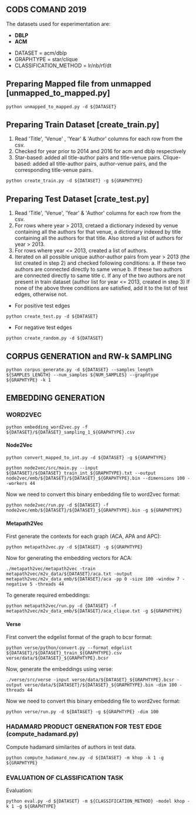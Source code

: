 ## CODS COMAND 2019  

The datasets used for experimentation are:
* **DBLP**
* **ACM**

- DATASET = acm/dblp
- GRAPHTYPE = star/clique
- CLASSIFICATION_METHOD = lr/nb/rf/dt

## Preparing Mapped file from unmapped [unmapped_to_mapped.py]
```
python unmapped_to_mapped.py -d ${DATASET} 	
```
## Preparing Train Dataset [create_train.py]
1. Read 'Title', 'Venue' , 'Year' & 'Author' columns for each row from the csv.
2. Checked for year prior to 2014 and 2016 for acm and dblp respectively
3. Star-based: added all title-author pairs and title-venue pairs.
   Clique-based: added all title-author pairs, author-venue pairs, and the corresponding title-venue pairs.

```
python create_train.py -d ${DATASET} -g ${GRAPHTYPE}
```

## Preparing Test Dataset [crate_test.py]
1. Read 'Title', 'Venue', 'Year' & 'Author' columns for each row from the csv.
2. For rows where year > 2013, cretaed a dictionary indexed by venue containing all the authors for that venue, a dictionary indexed by title containing all the authors for that title. Also stored a list of authors for year > 2013.
3. For rows where  year <= 2013, created a list of authors.
4. Iterated on all possible unique author-author pairs from year > 2013 (the list created in step 2) and checked following conditions: 
   a. If these two authors are connected directly to same venue
   b. If these two authors are connected directly to same title
   c. If any of the two authors are not present in train dataset (author list for year <= 2013, created in step 3)
   If none of the above three conditions are satisfied, add it to the list of test edges, otherwise not.

- For positive test edges
```
python create_test.py -d ${DATASET} 
```

- For negative test edges

```
python create_random.py -d ${DATASET} 
```

## CORPUS GENERATION and RW-k SAMPLING
```
python corpus_generate.py -d ${DATASET} --samples_length ${SAMPLES_LENGTH} --num_samples ${NUM_SAMPLES} --graphtype ${GRAPHTYPE} -k 1
```

##  EMBEDDING GENERATION
### WORD2VEC

```
python embedding_word2vec.py -f ${DATASET}/${DATASET}_sampling_1_${GRAPHTYPE}.csv
```

#### Node2Vec
```
python convert_mapped_to_int.py -d ${DATASET} -g ${GRAPHTYPE}
```
```
python node2vec/src/main.py --input ${DATASET}/${DATASET}_train_int_${GRAPHTYPE}.txt --output node2vec/emb/${DATASET}/${DATASET}_${GRAPHTYPE}.bin --dimensions 100 --workers 44
```
Now we need to convert this binary embedding file to word2vec format:
```
python node2vec/run.py -d ${DATASET} -f node2vec/emb/${DATASET}/${DATASET}_${GRAPHTYPE}.bin -g ${GRAPHTYPE}
```

#### Metapath2Vec
First generate the contexts for each graph (ACA, APA and APC):
```
python metapath2vec.py -d ${DATASET} -g ${GRAPHTYPE}
```

Now for generating the embedding vectors for ACA:
```
./metapath2vec/metapath2vec -train metapath2vec/m2v_data/${DATASET}/aca.txt -output metapath2vec/m2v_data_emb/${DATASET}/aca -pp 0 -size 100 -window 7 -negative 5 -threads 44
```

To generate required embeddings:
```
python metapath2vec/run.py -d {DATASET} -f metapath2vec/m2v_data_emb/${DATASET}/aca_clique.txt -g ${GRAPHTYPE}
```

#### Verse
First convert the edgelist format of the graph to bcsr format:
```
python verse/python/convert.py --format edgelist ${DATASET}/${DATASET}_train_${GRAPHTYPE}.csv verse/data/${DATASET}_${GRAPHTYPE}.bcsr
```

Now, generate the embeddings using verse:
```
./verse/src/verse -input verse/data/${DATASET}_${GRAPHTYPE}.bcsr -output verse/data/${DATASET}/${DATASET}_${GRAPHTYPE}.bin -dim 100 -threads 44
```

Now we need to convert this binary embedding file to word2vec format:
```
python verse/run.py -d ${DATASET} -g ${GRAPHTYPE} -dim 100
```

### HADAMARD PRODUCT GENERATION FOR TEST EDGE (compute_hadamard.py)
Compute hadamard similarites of authors in test data.
```
python compute_hadamard_new.py -d ${DATASET} -m khop -k 1 -g ${GRAPHTYPE}
```

### EVALUATION OF CLASSIFICATION TASK
Evaluation:
```
python eval.py -d ${DATASET} -m ${CLASSIFICATION_METHOD} -model khop -k 1 -g ${GRAPHTYPE}
```
